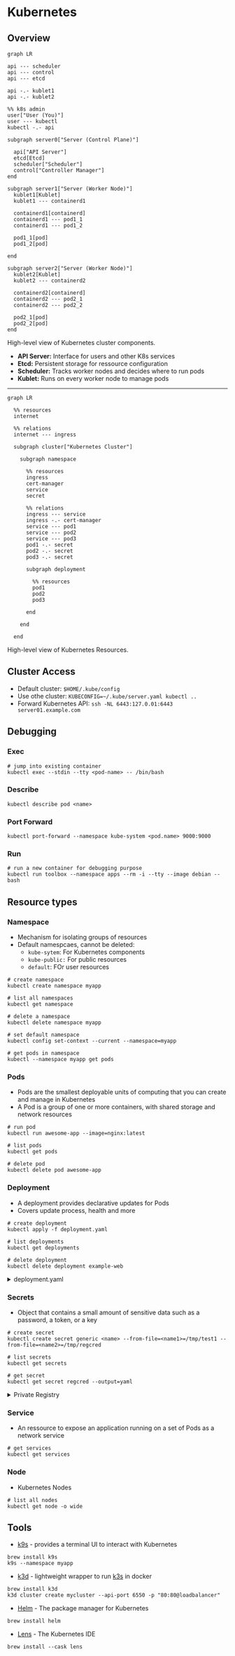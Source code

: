 # Kubernetes

## Overview

```mermaid
graph LR

api --- scheduler
api --- control
api --- etcd

api -.- kublet1
api -.- kublet2

%% k8s admin
user["User (You)"]
user --- kubectl
kubectl -.- api

subgraph server0["Server (Control Plane)"]

  api["API Server"]
  etcd[Etcd]
  scheduler["Scheduler"]
  control["Controller Manager"]
end

subgraph server1["Server (Worker Node)"]
  kublet1[Kublet]
  kublet1 --- containerd1

  containerd1[containerd]
  containerd1 --- pod1_1
  containerd1 --- pod1_2

  pod1_1[pod]
  pod1_2[pod]
 
end

subgraph server2["Server (Worker Node)"]
  kublet2[Kublet]
  kublet2 --- containerd2

  containerd2[containerd]
  containerd2 --- pod2_1
  containerd2 --- pod2_2

  pod2_1[pod]
  pod2_2[pod]
end
```

High-level view of Kubernetes cluster components.

* **API Server:** Interface for users and other K8s services
* **Etcd:** Persistent storage for ressource configuration
* **Scheduler:** Tracks worker nodes and decides where to run pods
* **Kublet:** Runs on every worker node to manage pods

---

```mermaid
graph LR

  %% resources
  internet
  
  %% relations
  internet --- ingress

  subgraph cluster["Kubernetes Cluster"]

    subgraph namespace

      %% resources
      ingress
      cert-manager
      service
      secret

      %% relations
      ingress --- service
      ingress -.- cert-manager
      service --- pod1
      service --- pod2
      service --- pod3
      pod1 -.- secret
      pod2 -.- secret
      pod3 -.- secret
      
      subgraph deployment
      
        %% resources
        pod1
        pod2
        pod3
      
      end
    
    end

  end
```

High-level view of Kubernetes Resources.

## Cluster Access

* Default cluster: `$HOME/.kube/config`
* Use othe cluster: `KUBECONFIG=~/.kube/server.yaml kubectl ..`
* Forward Kubernetes API: `ssh -NL 6443:127.0.01:6443 server01.example.com`

## Debugging

### Exec

```shell
# jump into existing container
kubectl exec --stdin --tty <pod-name> -- /bin/bash
```

### Describe

```shell
kubectl describe pod <name>
```

### Port Forward

```shell
kubectl port-forward --namespace kube-system <pod.name> 9000:9000
```

### Run

```shell
# run a new container for debugging purpose
kubectl run toolbox --namespace apps --rm -i --tty --image debian -- bash
```

## Resource types

### Namespace

* Mechanism for isolating groups of resources
* Default namespcaes, cannot be deleted:
  * `kube-sytem`: For Kubernetes components
  * `kube-public:` For public resources
  * `default`: FOr user resources

```shell
# create namespace
kubectl create namespace myapp

# list all namespaces
kubectl get namespace

# delete a namespace
kubectl delete namespace myapp

# set default namespace
kubectl config set-context --current --namespace=myapp

# get pods in namespace
kubectl --namespace myapp get pods
```

### Pods

* Pods are the smallest deployable units of computing that you can create and manage in Kubernetes
* A Pod is a group of one or more containers, with shared storage and network resources

```shell
# run pod
kubectl run awesome-app --image=nginx:latest

# list pods
kubectl get pods

# delete pod
kubectl delete pod awesome-app
```

### Deployment

* A deployment provides declarative updates for Pods
* Covers update process, health and more

```shell
# create deployment
kubectl apply -f deployment.yaml

# list deployments
kubectl get deployments

# delete deployment
kubectl delete deployment example-web
```

<details>
  <summary>deployment.yaml</summary>
  
```yaml
apiVersion: apps/v1
kind: Deployment
metadata:
  labels:
    app: example-web
  name: example-web
spec:
  replicas: 1
  selector:
    matchLabels:
      app: example-web
  template:
    metadata:
      labels:
        app: example-web
    spec:
      containers:
      - image: nginx:latest
        name: example-web
        resources:
          requests:
            cpu: 10m
            memory: 16Mi
          limits:
            cpu: 20m
            memory: 32Mi
```
  
</details>


### Secrets

* Object that contains a small amount of sensitive data such as a password, a token, or a key

```shell
# create secret
kubectl create secret generic <name> --from-file=<name1>=/tmp/test1 --from-file=<name2>=/tmp/regcred

# list secrets
kubectl get secrets

# get secret
kubectl get secret regcred --output=yaml
```

<details>
  <summary>Private Registry</summary>
  
Example `--from-file`-file:

```json
{"auths":{"registry.example.com":{"username":"<token-username>","password":"<token>","email":"<token-username>@example.com"}}}
```
  
</details>

### Service

* An ressource to expose an application running on a set of Pods as a network service

```shell
# get services
kubectl get services
```
  
### Node

* Kubernetes Nodes
  
```shell
# list all nodes
kubectl get node -o wide
```

## Tools

* [k9s](https://github.com/derailed/k9s) - provides a terminal UI to interact with Kubernetes
```shell
brew install k9s
k9s --namespace myapp
```
* [k3d](https://github.com/rancher/k3d) - lightweight wrapper to run [k3s](https://github.com/k3s-io/k3s/blob/master/README.md) in docker
```shell
brew install k3d
k3d cluster create mycluster --api-port 6550 -p "80:80@loadbalancer"
```
* [Helm](https://helm.sh/) - The package manager for Kubernetes
```shell
brew install helm
```
* [Lens](https://k8slens.dev/) - The Kubernetes IDE
```shell
brew install --cask lens
```
